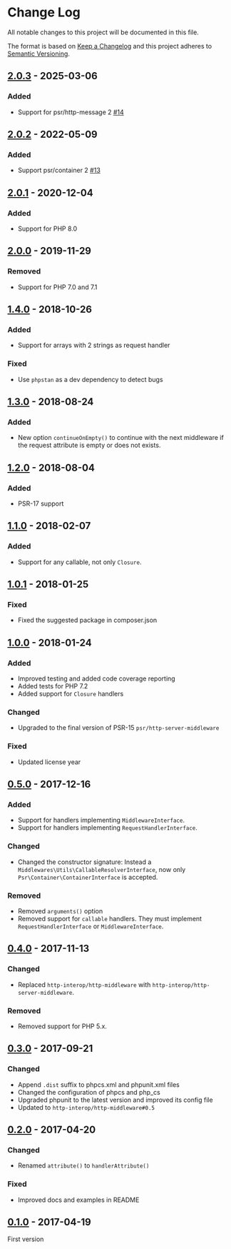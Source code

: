 # Change Log
All notable changes to this project will be documented in this file.

The format is based on [Keep a Changelog](http://keepachangelog.com/)
and this project adheres to [Semantic Versioning](http://semver.org/).

## [2.0.3] - 2025-03-06
### Added
- Support for psr/http-message 2 [#14]

## [2.0.2] - 2022-05-09
### Added
- Support psr/container 2 [#13]

## [2.0.1] - 2020-12-04
### Added
- Support for PHP 8.0

## [2.0.0] - 2019-11-29
### Removed
- Support for PHP 7.0 and 7.1

## [1.4.0] - 2018-10-26
### Added
- Support for arrays with 2 strings as request handler

### Fixed
- Use `phpstan` as a dev dependency to detect bugs

## [1.3.0] - 2018-08-24
### Added
- New option `continueOnEmpty()` to continue with the next middleware if the request attribute is empty or does not exists.

## [1.2.0] - 2018-08-04
### Added
- PSR-17 support

## [1.1.0] - 2018-02-07
### Added
- Support for any callable, not only `Closure`.

## [1.0.1] - 2018-01-25
### Fixed
- Fixed the suggested package in composer.json

## [1.0.0] - 2018-01-24
### Added
- Improved testing and added code coverage reporting
- Added tests for PHP 7.2
- Added support for `Closure` handlers

### Changed
- Upgraded to the final version of PSR-15 `psr/http-server-middleware`

### Fixed
- Updated license year

## [0.5.0] - 2017-12-16
### Added
- Support for handlers implementing `MiddlewareInterface`.
- Support for handlers implementing `RequestHandlerInterface`.

### Changed
- Changed the constructor signature: Instead a `Middlewares\Utils\CallableResolverInterface`, now only `Psr\Container\ContainerInterface` is accepted.

### Removed
- Removed `arguments()` option
- Removed support for `callable` handlers. They must implement `RequestHandlerInterface` or `MiddlewareInterface`.

## [0.4.0] - 2017-11-13
### Changed
- Replaced `http-interop/http-middleware` with  `http-interop/http-server-middleware`.

### Removed
- Removed support for PHP 5.x.

## [0.3.0] - 2017-09-21
### Changed
- Append `.dist` suffix to phpcs.xml and phpunit.xml files
- Changed the configuration of phpcs and php_cs
- Upgraded phpunit to the latest version and improved its config file
- Updated to `http-interop/http-middleware#0.5`

## [0.2.0] - 2017-04-20
### Changed
- Renamed `attribute()` to `handlerAttribute()`

### Fixed
- Improved docs and examples in README

## [0.1.0] - 2017-04-19
First version

[#13]: https://github.com/middlewares/request-handler/issues/13
[#14]: https://github.com/middlewares/request-handler/issues/14

[2.0.3]: https://github.com/middlewares/request-handler/compare/v2.0.2...v2.0.3
[2.0.2]: https://github.com/middlewares/request-handler/compare/v2.0.1...v2.0.2
[2.0.1]: https://github.com/middlewares/request-handler/compare/v2.0.0...v2.0.1
[2.0.0]: https://github.com/middlewares/request-handler/compare/v1.4.0...v2.0.0
[1.4.0]: https://github.com/middlewares/request-handler/compare/v1.3.0...v1.4.0
[1.3.0]: https://github.com/middlewares/request-handler/compare/v1.2.0...v1.3.0
[1.2.0]: https://github.com/middlewares/request-handler/compare/v1.1.0...v1.2.0
[1.1.0]: https://github.com/middlewares/request-handler/compare/v1.0.1...v1.1.0
[1.0.1]: https://github.com/middlewares/request-handler/compare/v1.0.0...v1.0.1
[1.0.0]: https://github.com/middlewares/request-handler/compare/v0.5.0...v1.0.0
[0.5.0]: https://github.com/middlewares/request-handler/compare/v0.4.0...v0.5.0
[0.4.0]: https://github.com/middlewares/request-handler/compare/v0.3.0...v0.4.0
[0.3.0]: https://github.com/middlewares/request-handler/compare/v0.2.0...v0.3.0
[0.2.0]: https://github.com/middlewares/request-handler/compare/v0.1.0...v0.2.0
[0.1.0]: https://github.com/middlewares/request-handler/releases/tag/v0.1.0
